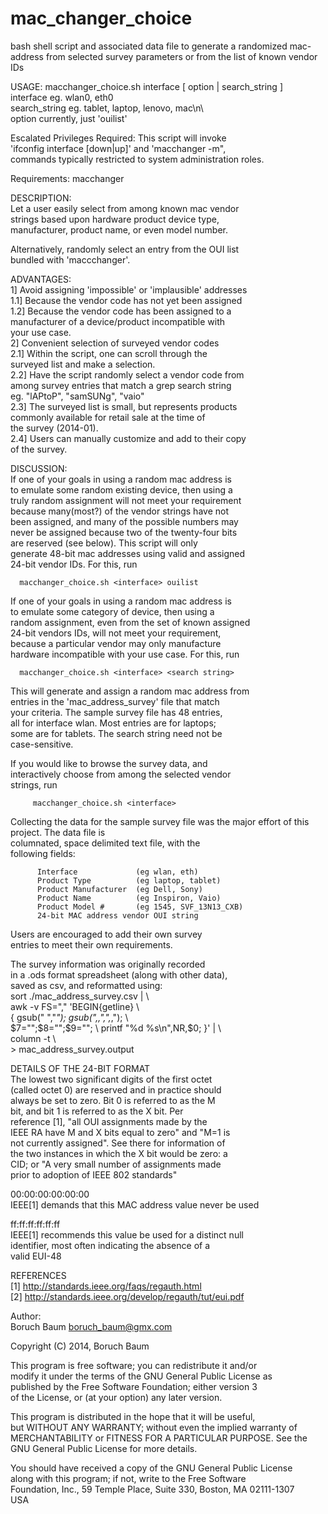 mac_changer_choice
==================

bash shell script and associated data file to generate a
randomized mac-address from selected survey parameters or
from the list of known vendor IDs                                  
                                                                                
USAGE: macchanger_choice.sh interface [ option | search_string ]                
   interface      eg. wlan0, eth0                                               
   search_string  eg. tablet, laptop, lenovo, mac\n\                            
   option         currently, just 'ouilist'                                     
                                                                                
Escalated Privileges Required: This script will invoke                          
   'ifconfig interface [down|up]' and 'macchanger -m",                          
   commands typically restricted to system administration roles.                
                                                                                
Requirements: macchanger                                                        
                                                                                
DESCRIPTION:                                                                    
   Let a user easily select from among known mac vendor                         
   strings based upon hardware product device type,                             
   manufacturer, product name, or even model number.                            
                                                                                
   Alternatively, randomly select an entry from the OUI list                    
   bundled with 'maccchanger'.                                                  
                                                                                
ADVANTAGES:                                                                     
   1] Avoid assigning 'impossible' or 'implausible' addresses                   
   1.1] Because the vendor code has not yet been assigned                       
   1.2] Because the vendor code has been assigned to a                          
        manufacturer of a device/product incompatible with                      
        your use case.                                                          
   2] Convenient selection of surveyed vendor codes                             
   2.1] Within the script, one can scroll through the                           
        surveyed list and make a selection.                                     
   2.2] Have the script randomly select a vendor code from                      
        among survey entries that match a grep search string                    
        eg. "lAPtoP", "samSUNg", "vaio"                                         
   2.3] The surveyed list is small, but represents products                     
        commonly available for retail sale at the time of                       
        the survey (2014-01).                                                   
   2.4] Users can manually customize and add to their copy                      
        of the survey.
                                                                              
DISCUSSION:                                                                     
   If one of your goals in using a random mac address is                        
   to emulate some random existing device, then using a                         
   truly random assignment will not meet your requirement                       
   because many(most?) of the vendor strings have not                           
   been assigned, and many of the possible numbers may                          
   never be assigned because two of the twenty-four bits                        
   are reserved (see below). This script will only                              
   generate 48-bit mac addresses using valid and assigned                       
   24-bit vendor IDs. For this, run                                             
                                                                                
      macchanger_choice.sh <interface> ouilist                                  
                                                                                
   If one of your goals in using a random mac address is                        
   to emulate some category of device, then using a                             
   random assignment, even from the set of known assigned                       
   24-bit vendors IDs,  will not meet your requirement,                         
   because a particular vendor may only manufacture                             
   hardware incompatible with your use case. For this, run                      
                                                                                
      macchanger_choice.sh <interface> <search string>                          
                                                                                
   This will generate and assign a random mac address from                      
   entries in the 'mac_address_survey' file that match                          
   your criteria. The sample survey file has 48 entries,                        
   all for interface wlan. Most entries are for laptops;                        
   some are for tablets. The search string need not be                          
   case-sensitive.                                                              
                                                                                
   If you would like to browse the survey data, and                             
   interactively choose from among the selected vendor                          
   strings, run                                                                 
                                                                                
         macchanger_choice.sh <interface>                                       
                                                                                
   Collecting the data for the sample survey file was
   the major effort of this project. The data file is                           
   columnated, space delimited  text file, with the                             
   following fields:                                                            
                                                                                
          Interface             (eg wlan, eth)                                  
          Product Type          (eg laptop, tablet)                             
          Product Manufacturer  (eg Dell, Sony)                                 
          Product Name          (eg Inspiron, Vaio)                             
          Product Model #       (eg 1545, SVF_13N13_CXB)                        
          24-bit MAC address vendor OUI string                                  
                                                                                
   Users are encouraged to add their own survey                                 
   entries to meet their own requirements.                                      
                                                                                
   The survey information was originally recorded                               
   in a .ods format spreadsheet (along with other data),                        
   saved as csv, and reformatted using:                                         
     sort ./mac_address_survey.csv | \                                          
      awk -v FS="," 'BEGIN{getline}  \                                          
             { gsub(" ","_"); gsub(",,",",_,"); \                               
               $7="";$8="";$9=""; \                                             
               printf "%d %s\n",NR,$0; }' | \                                   
      column -t \                                                               
      > mac_address_survey.output                                               
                                                                                
DETAILS OF THE 24-BIT FORMAT                                                    
    The lowest two significant digits of the first octet                        
    (called octet 0) are reserved and in practice should                        
    always be set to zero. Bit 0 is referred to as the M                        
    bit, and bit 1 is referred to as the X bit. Per                             
    reference [1],  "all OUI assignments made by the                            
    IEEE RA have M and X bits equal to zero" and "M=1 is                        
    not currently assigned". See there for information of                       
    the two instances in which the X bit would be zero: a                       
    CID; or "A very small number of assignments made                            
    prior to adoption of IEEE 802 standards"

00:00:00:00:00:00                                                               
    IEEE[1] demands that this MAC address value never be used                   
                                                                                
ff:ff:ff:ff:ff:ff                                                               
    IEEE[1] recommends this value be used for a distinct null                   
    identifier, most often indicating the absence of a                          
    valid EUI-48                                                                
                                                                                
REFERENCES                                                                      
   [1] http://standards.ieee.org/faqs/regauth.html                              
   [2] http://standards.ieee.org/develop/regauth/tut/eui.pdf                    
                                                                                
Author:                                                                         
     Boruch Baum <boruch_baum@gmx.com>                                          
                                                                                
Copyright (C) 2014, Boruch Baum                                                 
                                                                                
This program is free software; you can redistribute it and/or                   
modify it under the terms of the GNU General Public License as                  
published by the Free Software Foundation; either version 3                     
of the License, or (at your option) any later version.                          
                                                                                
This program is distributed in the hope that it will be useful,                 
but WITHOUT ANY WARRANTY; without even the implied warranty of                  
MERCHANTABILITY or FITNESS FOR A PARTICULAR PURPOSE.  See the                   
GNU General Public License for more details.                                    
                                                                                
You should have received a copy of the GNU General Public License               
along with this program; if not, write to the Free Software                     
Foundation, Inc., 59 Temple Place, Suite 330, Boston, MA 02111-1307             
USA              

